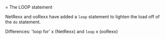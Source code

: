 = The LOOP statement

NetRexx and ooRexx have added a `loop` statement to lighten the load off of the `do` statement.

Differences: 'loop for' x (NetRexx) and `loop` x (ooRexx)
